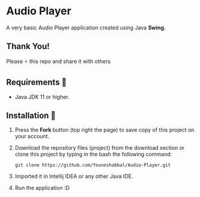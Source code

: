 # Audio Player
A very basic Audio Player application created using Java **Swing**. 

## Thank You!
Please ⭐️ this repo and share it with others

## Requirements 🔧
* Java JDK 11 or higher.

## Installation 🔌
1. Press the **Fork** button (top right the page) to save copy of this project on your account.

2. Download the repository files (project) from the download section or clone this project by typing in the bash the following command:

       git clone https://github.com/Youneshabbal/Audio-Player.git
3. Imported it in Intellij IDEA or any other Java IDE.
4. Run the application :D
